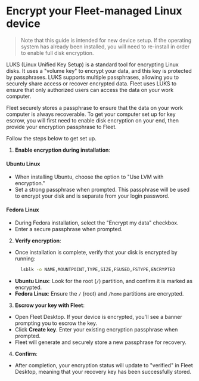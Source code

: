 # Encrypt your Fleet-managed Linux device

> Note that this guide is intended for new device setup. If the operating system has already been installed, you will need to re-install in order to enable full disk encryption.


LUKS (Linux Unified Key Setup) is a standard tool for encrypting Linux disks. It uses a "volume key" to encrypt your data, and this key is protected by passphrases. LUKS supports multiple passphrases, allowing you to securely share access or recover encrypted data. Fleet uses LUKS to ensure that only authorized users can access the data on your work computer. 

Fleet securely stores a passphrase to ensure that the data on your work computer is always recoverable. To get your computer set up for key escrow, you will first need to enable disk encryption on your end, then provide your encryption passphrase to Fleet.

Follow the steps below to get set up.


1. **Enable encryption during installation**:

  #### Ubuntu Linux

  - When installing Ubuntu, choose the option to "Use LVM with encryption."
  - Set a strong passphrase when prompted. This passphrase will be used to encrypt your disk and is separate from your login password.

  <!-- TODO: screenshot of Ubuntu setup -->

  #### Fedora Linux

  - During Fedora installation, select the "Encrypt my data" checkbox.
  - Enter a secure passphrase when prompted.

  <!-- TODO: screenshot of Fedora setup -->

2. **Verify encryption**:

  - Once installation is complete, verify that your disk is encrypted by running:
    ```bash
      lsblk -o NAME,MOUNTPOINT,TYPE,SIZE,FSUSED,FSTYPE,ENCRYPTED
    ```
  - **Ubuntu Linux**: Look for the root (`/`) partition, and confirm it is marked as encrypted.
  - **Fedora Linux**: Ensure the `/` (root) and `/home` partitions are encrypted.

3. **Escrow your key with Fleet**:

  - Open Fleet Desktop. If your device is encrypted, you'll see a banner prompting you to escrow the key.
  - Click **Create key**. Enter your existing encryption passphrase when prompted.
  - Fleet will generate and securely store a new passphrase for recovery.

4. **Confirm**:
  - After completion, your encryption status will update to "verified" in Fleet Desktop, meaning that your recovery key has been successfully stored.



<meta name="articleTitle" value="Encrypting your Fleet-managed Linux device">
<meta name="authorFullName" value="Rachael Shaw">
<meta name="authorGitHubUsername" value="rachaelshaw">
<meta name="category" value="guides">
<meta name="publishedOn" value="2024-11-25">
<meta name="description" value="Instructions for end users to encrypt Linux devices enrolled in Fleet.">